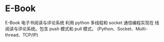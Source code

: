 # E-Book

E-Book 电子书阅读与评论系统
利用 python 多线程和 socket 通信编程实现在 线阅读与评论系统。包含 push 模式和 pull 模式。 (Python、Socket、Multi-thread、TCP/IP)
